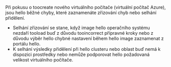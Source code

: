 Při pokusu o toocreate nového virtuálního počítače (virtuální počítač Azure), jsou hello běžné chyby, které zaznamenáte zřizování chyb nebo selhání přidělení.

* Selhání zřizování se stane, když image hello operačního systému nezdaří tooload buď z důvodu tooincorrect přípravné kroky nebo z důvodu výběr hello chybné nastavení během hello image zaznamenat z portálu hello.
* K selhání výsledky přidělení při hello clusteru nebo oblast buď nemá k dispozici prostředky nebo nemůže podporovat hello požadovaná velikost virtuálního počítače.

